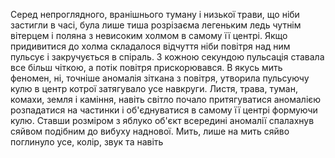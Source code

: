 Серед непроглядного, вранішнього туману і низької трави, що ніби застигли в часі, була лише тиша розрізаєма легеньким ледь чутнім вітерцем і поляна з невисоким холмом в самому її центрі. Якщо придивитися до холма складалося відчуття ніби повітря над ним пульсує і закручується в спіраль. З кожною секундою пульсація ставала все більш чіткою, а потік повітря прискорювався. В якусь мить феномен, ні, точніше аномалія зіткана з повітря, утворила пульсуючу кулю в центр котрої затягувало усе навкруги. Листя, трава, туман, комахи, земля і каміння, навіть світло почало притягуватися аномалією розпадатися на частинки і об'єднуватися в самому її центрі формуючи кулю. Ставши розміром з яблуко об'єкт всередині аномалії спалахнув сяйвом подібним до вибуху наднової. Мить, лише на мить сяйво поглинуло усе, колір, звук та навіть 